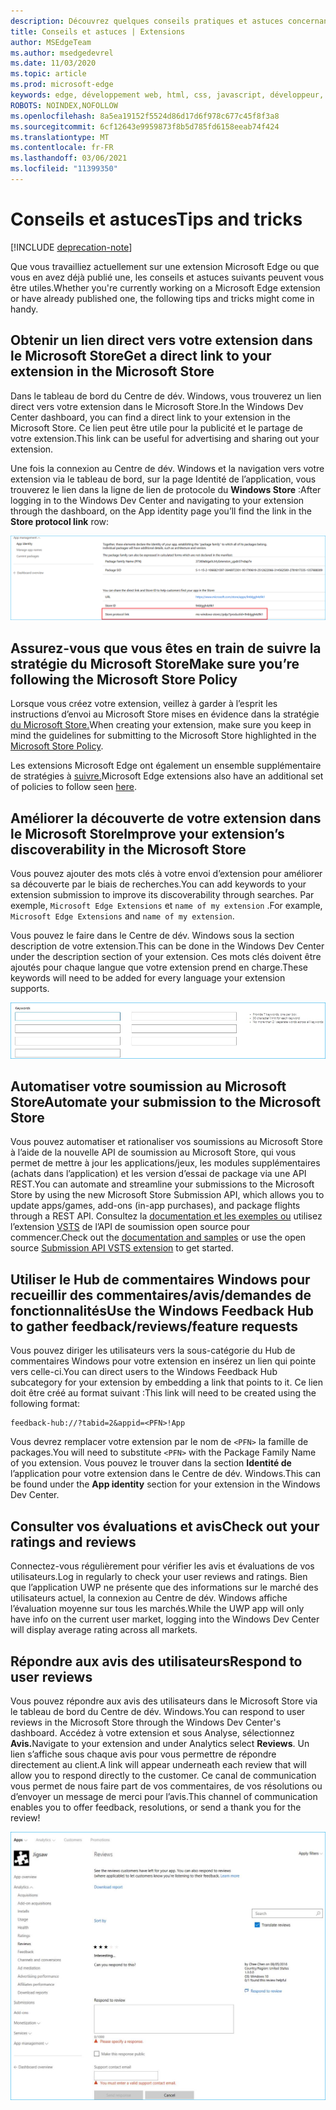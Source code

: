 ```yaml
---
description: Découvrez quelques conseils pratiques et astuces concernant les extensions Microsoft Edge
title: Conseils et astuces | Extensions
author: MSEdgeTeam
ms.author: msedgedevrel
ms.date: 11/03/2020
ms.topic: article
ms.prod: microsoft-edge
keywords: edge, développement web, html, css, javascript, développeur, extensions
ROBOTS: NOINDEX,NOFOLLOW
ms.openlocfilehash: 8a5ea19152f5524d86d17d6f978c677c45f8f3a8
ms.sourcegitcommit: 6cf12643e9959873f8b5d785fd6158eeab74f424
ms.translationtype: MT
ms.contentlocale: fr-FR
ms.lasthandoff: 03/06/2021
ms.locfileid: "11399350"
---
```

# <a name="tips-and-tricks"></a><span data-ttu-id="95b13-104">Conseils et astuces</span><span class="sxs-lookup"><span data-stu-id="95b13-104">Tips and tricks</span></span>  

[!INCLUDE [deprecation-note](includes/deprecation-note.md)]  

<span data-ttu-id="95b13-105">Que vous travailliez actuellement sur une extension Microsoft Edge ou que vous en avez déjà publié une, les conseils et astuces suivants peuvent vous être utiles.</span><span class="sxs-lookup"><span data-stu-id="95b13-105">Whether you're currently working on a Microsoft Edge extension or have already published one, the following tips and tricks might come in handy.</span></span>  

## <a name="get-a-direct-link-to-your-extension-in-the-microsoft-store"></a><span data-ttu-id="95b13-106">Obtenir un lien direct vers votre extension dans le Microsoft Store</span><span class="sxs-lookup"><span data-stu-id="95b13-106">Get a direct link to your extension in the Microsoft Store</span></span>  

<span data-ttu-id="95b13-107">Dans le tableau de bord du Centre de dév. Windows, vous trouverez un lien direct vers votre extension dans le Microsoft Store.</span><span class="sxs-lookup"><span data-stu-id="95b13-107">In the Windows Dev Center dashboard, you can find a direct link to your extension in the Microsoft Store.</span></span>  <span data-ttu-id="95b13-108">Ce lien peut être utile pour la publicité et le partage de votre extension.</span><span class="sxs-lookup"><span data-stu-id="95b13-108">This link can be useful for advertising and sharing out your extension.</span></span>  

<span data-ttu-id="95b13-109">Une fois la connexion au Centre de dév. Windows et la navigation vers votre extension via le tableau de bord, sur la page Identité de l’application, vous trouverez le lien dans la ligne de lien de protocole du **Windows Store** :</span><span class="sxs-lookup"><span data-stu-id="95b13-109">After logging in to the Windows Dev Center and navigating to your extension through the dashboard, on the App identity page you’ll find the link in the **Store protocol link** row:</span></span>  

![lien de protocole store](./media/store-link.png)  
 
## <a name="make-sure-youre-following-the-microsoft-store-policy"></a><span data-ttu-id="95b13-111">Assurez-vous que vous êtes en train de suivre la stratégie du Microsoft Store</span><span class="sxs-lookup"><span data-stu-id="95b13-111">Make sure you’re following the Microsoft Store Policy</span></span>  

<span data-ttu-id="95b13-112">Lorsque vous créez votre extension, veillez à garder à l’esprit les instructions d’envoi au Microsoft Store mises en évidence dans la stratégie [du Microsoft Store.](/windows/uwp/publish/store-policies)</span><span class="sxs-lookup"><span data-stu-id="95b13-112">When creating your extension, make sure you keep in mind the guidelines for submitting to the Microsoft Store highlighted in the [Microsoft Store Policy](/windows/uwp/publish/store-policies).</span></span>  
 
<span data-ttu-id="95b13-113">Les extensions Microsoft Edge ont également un ensemble supplémentaire de stratégies à [suivre.](/windows/uwp/publish/store-policies#pol_10_12)</span><span class="sxs-lookup"><span data-stu-id="95b13-113">Microsoft Edge extensions also have an additional set of policies to follow seen [here](/windows/uwp/publish/store-policies#pol_10_12).</span></span>  

## <a name="improve-your-extensions-discoverability-in-the-microsoft-store"></a><span data-ttu-id="95b13-114">Améliorer la découverte de votre extension dans le Microsoft Store</span><span class="sxs-lookup"><span data-stu-id="95b13-114">Improve your extension’s discoverability in the Microsoft Store</span></span>  

<span data-ttu-id="95b13-115">Vous pouvez ajouter des mots clés à votre envoi d’extension pour améliorer sa découverte par le biais de recherches.</span><span class="sxs-lookup"><span data-stu-id="95b13-115">You can add keywords to your extension submission to improve its discoverability through searches.</span></span>  <span data-ttu-id="95b13-116">Par exemple, `Microsoft Edge Extensions` et `name of my extension` .</span><span class="sxs-lookup"><span data-stu-id="95b13-116">For example, `Microsoft Edge Extensions` and `name of my extension`.</span></span>  

<span data-ttu-id="95b13-117">Vous pouvez le faire dans le Centre de dév. Windows sous la section description de votre extension.</span><span class="sxs-lookup"><span data-stu-id="95b13-117">This can be done in the Windows Dev Center under the description section of your extension.</span></span>  <span data-ttu-id="95b13-118">Ces mots clés doivent être ajoutés pour chaque langue que votre extension prend en charge.</span><span class="sxs-lookup"><span data-stu-id="95b13-118">These keywords will need to be added for every language your extension supports.</span></span>  

![Utiliser des mots clés pour envoyer une réponse à un avis](./media/keywords.png)  

## <a name="automate-your-submission-to-the-microsoft-store"></a><span data-ttu-id="95b13-120">Automatiser votre soumission au Microsoft Store</span><span class="sxs-lookup"><span data-stu-id="95b13-120">Automate your submission to the Microsoft Store</span></span>  

<span data-ttu-id="95b13-121">Vous pouvez automatiser et rationaliser vos soumissions au Microsoft Store à l’aide de la nouvelle API de soumission au Microsoft Store, qui vous permet de mettre à jour les applications/jeux, les modules supplémentaires \(achats dans l’application\) et les version d’essai de package via une API REST.</span><span class="sxs-lookup"><span data-stu-id="95b13-121">You can automate and streamline your submissions to the Microsoft Store by using the new Microsoft Store Submission API, which allows you to update apps/games, add-ons \(in-app purchases\), and package flights through a REST API.</span></span>  <span data-ttu-id="95b13-122">Consultez la [documentation et les exemples ou](/windows/uwp/monetize/create-and-manage-submissions-using-windows-store-services) utilisez l’extension [VSTS](https://github.com/Microsoft/windows-dev-center-vsts-extension) de l’API de soumission open source pour commencer.</span><span class="sxs-lookup"><span data-stu-id="95b13-122">Check out the [documentation and samples](/windows/uwp/monetize/create-and-manage-submissions-using-windows-store-services) or use the open source [Submission API VSTS extension](https://github.com/Microsoft/windows-dev-center-vsts-extension) to get started.</span></span>  

## <a name="use-the-windows-feedback-hub-to-gather-feedbackreviewsfeature-requests"></a><span data-ttu-id="95b13-123">Utiliser le Hub de commentaires Windows pour recueillir des commentaires/avis/demandes de fonctionnalités</span><span class="sxs-lookup"><span data-stu-id="95b13-123">Use the Windows Feedback Hub to gather feedback/reviews/feature requests</span></span>  

<span data-ttu-id="95b13-124">Vous pouvez diriger les utilisateurs vers la sous-catégorie du Hub de commentaires Windows pour votre extension en insérez un lien qui pointe vers celle-ci.</span><span class="sxs-lookup"><span data-stu-id="95b13-124">You can direct users to the Windows Feedback Hub subcategory for your extension by embedding a link that points to it.</span></span>  <span data-ttu-id="95b13-125">Ce lien doit être créé au format suivant :</span><span class="sxs-lookup"><span data-stu-id="95b13-125">This link will need to be created using the following format:</span></span>  

```text
feedback-hub://?tabid=2&appid=<PFN>!App
```  

<span data-ttu-id="95b13-126">Vous devrez remplacer votre extension par le nom de `<PFN>` la famille de packages.</span><span class="sxs-lookup"><span data-stu-id="95b13-126">You will need to substitute `<PFN>` with the Package Family Name of you extension.</span></span>  <span data-ttu-id="95b13-127">Vous pouvez le trouver dans la section **Identité de** l’application pour votre extension dans le Centre de dév. Windows.</span><span class="sxs-lookup"><span data-stu-id="95b13-127">This can be found under the **App identity** section for your extension in the Windows Dev Center.</span></span>  

## <a name="check-out-your-ratings-and-reviews"></a><span data-ttu-id="95b13-128">Consulter vos évaluations et avis</span><span class="sxs-lookup"><span data-stu-id="95b13-128">Check out your ratings and reviews</span></span>  

<span data-ttu-id="95b13-129">Connectez-vous régulièrement pour vérifier les avis et évaluations de vos utilisateurs.</span><span class="sxs-lookup"><span data-stu-id="95b13-129">Log in regularly to check your user reviews and ratings.</span></span>  <span data-ttu-id="95b13-130">Bien que l’application UWP ne présente que des informations sur le marché des utilisateurs actuel, la connexion au Centre de dév. Windows affiche l’évaluation moyenne sur tous les marchés.</span><span class="sxs-lookup"><span data-stu-id="95b13-130">While the UWP app will only have info on the current user market, logging into the Windows Dev Center will display average rating across all markets.</span></span>  

## <a name="respond-to-user-reviews"></a><span data-ttu-id="95b13-131">Répondre aux avis des utilisateurs</span><span class="sxs-lookup"><span data-stu-id="95b13-131">Respond to user reviews</span></span>  

<span data-ttu-id="95b13-132">Vous pouvez répondre aux avis des utilisateurs dans le Microsoft Store via le tableau de bord du Centre de dév. Windows.</span><span class="sxs-lookup"><span data-stu-id="95b13-132">You can respond to user reviews in the Microsoft Store through the Windows Dev Center's dashboard.</span></span>  <span data-ttu-id="95b13-133">Accédez à votre extension et sous Analyse, sélectionnez **Avis.**</span><span class="sxs-lookup"><span data-stu-id="95b13-133">Navigate to your extension and under Analytics select **Reviews**.</span></span>  <span data-ttu-id="95b13-134">Un lien s’affiche sous chaque avis pour vous permettre de répondre directement au client.</span><span class="sxs-lookup"><span data-stu-id="95b13-134">A link will appear underneath each review that will allow you to respond directly to the customer.</span></span>  <span data-ttu-id="95b13-135">Ce canal de communication vous permet de nous faire part de vos commentaires, de vos résolutions ou d’envoyer un message de merci pour l’avis.</span><span class="sxs-lookup"><span data-stu-id="95b13-135">This channel of communication enables you to offer feedback, resolutions, or send a thank you for the review!</span></span>  

![Répondre à l’avis de l’utilisateur](./media/reviews.png)  
